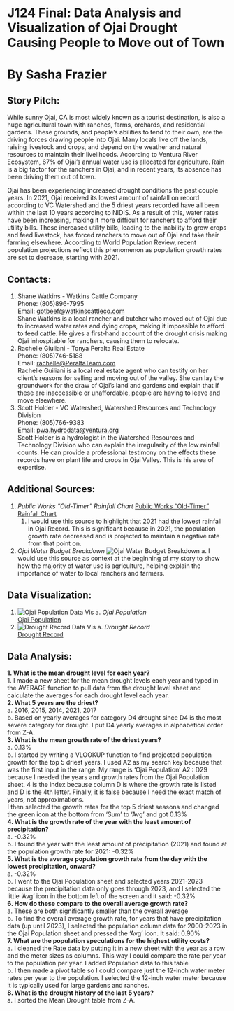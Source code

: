# J124 Final: Data Analysis and Visualization of Ojai Drought Causing People to Move out of Town
# By Sasha Frazier
## Story Pitch:
While sunny Ojai, CA is most widely known as a tourist destination, is also a huge agricultural town with ranches, farms, orchards, and residential gardens. These grounds, and people’s abilities to tend to their own, are the driving forces drawing people into Ojai. Many locals live off the lands, raising livestock and crops, and depend on the weather and natural resources to maintain their livelihoods. According to Ventura River Ecosystem, 67% of Ojai’s annual water use is allocated for agriculture. Rain is a big factor for the ranchers in Ojai, and in recent years, its absence has been driving them out of town.

Ojai has been experiencing increased drought conditions the past couple years. In 2021, Ojai received its lowest amount of rainfall on record according to VC Watershed and the 5 driest years recorded have all been within the last 10 years according to NIDIS. As a result of this, water rates have been increasing, making it more difficult for ranchers to afford their utility bills. These increased utility bills, leading to the inability to grow crops and feed livestock, has forced ranchers to move out of Ojai and take their farming elsewhere. According to World Population Review, recent population projections reflect this phenomenon as population growth rates are set to decrease, starting with 2021.
## Contacts:
1. Shane Watkins - Watkins Cattle Company<br>
Phone: (805)896-7995<br>
Email: gotbeef@watkinscattleco.com<br>
Shane Watkins is a local rancher and butcher who moved out of Ojai due to increased water rates and dying crops, making it impossible to afford to feed cattle. He gives a first-hand account of the drought crisis making Ojai inhospitable for ranchers, causing them to relocate. 
2. Rachelle Giuliani - Tonya Peralta Real Estate<br>
Phone: (805)746-5188<br>
Email: rachelle@PeraltaTeam.com<br>
Rachelle Guiliani is a local real estate agent who can testify on her client’s reasons for selling and moving out of the valley. She can lay the groundwork for the draw of Ojai’s land and gardens and explain that if these are inaccessible or unaffordable, people are having to leave and move elsewhere.
3. Scott Holder - VC Watershed, Watershed Resources and Technology Division<br>
Phone: (805)766-9383<br>
Email: pwa.hydrodata@ventura.org<br>
Scott Holder is a hydrologist in the Watershed Resources and Technology Division who can explain the irregularity of the low rainfall counts. He can provide a professional testimony on the effects these records have on plant life and crops in Ojai Valley. This is his area of expertise. 
## Additional Sources:
1. *Public Works “Old-Timer” Rainfall Chart*
[Public Works “Old-Timer” Rainfall Chart](https://vcwatershed.net/hydrodata/chart/?site=030)
    1. I would use this source to highlight that 2021 had the lowest rainfall in Ojai Record. This is significant because in 2021, the population growth rate decreased and is projected to maintain a negative rate from that point on.
2. *Ojai Water Budget Breakdown*
![Ojai Water Budget Breakdown](https://1.bp.blogspot.com/_gPTpZ6ajSsk/S9YrjU7zgGI/AAAAAAAAB9I/3VmRrJXIkmw/s1600/Picture+33.png)
	   a. I would use this source as context at the beginning of my story to show how the majority of water use is agriculture, helping explain the importance of water to local ranchers and farmers.  
## Data Visualization:
1. ![Ojai Population Data Vis](https://github.com/sashafrazier/J124/assets/140098794/6e00e6e9-0e0a-4739-a14c-4c38f5e9ab5c)
	   a. *Ojai Population*<br>
[Ojai Population](https://datawrapper.dwcdn.net/VzHQJ/1/)
2. ![Drought Record Data Vis](https://github.com/sashafrazier/J124/assets/140098794/ec1ad911-33bc-4edf-a767-90b6b351e87d)
 	     a. *Drought Record*<br>
[Drought Record](https://datawrapper.dwcdn.net/MFw5N/2/)
## Data Analysis:
**1. What is the mean drought level for each year?<br>**
		1. I made a new sheet for the mean drought levels each year and typed in the AVERAGE function to pull data from the drought level sheet and calculate the averages for each drought level each year.<br>
**2. What 5 years are the driest?<br>**
		a. 2016, 2015, 2014, 2021, 2017<br>
		b. Based on yearly averages for category D4 drought since D4 is the most severe category for drought. I put D4 yearly averages in alphabetical order from Z-A.<br>
**3. What is the mean growth rate of the driest years?<br>**
		a. 0.13%<br>
		b. I started by writing a VLOOKUP function to find projected population growth for the top 5 driest years. 
I used A2 as my search key because that was the first input in the range. 
My range is ‘Ojai Population’ A2 : D29 because I needed the years and growth rates from the Ojai Population sheet. 
4 is the index because column D is where the growth rate is listed and D is the 4th letter.
Finally, it is false because I need the exact match of years, not approximations. <br>
I then selected the growth rates for the top 5 driest seasons and changed the green icon at the bottom from ‘Sum’ to ‘Avg’ and got 0.13%<br>
**4. What is the growth rate of the year with the least amount of precipitation?<br>**
		a. -0.32%<br>
		b. I found the year with the least amount of precipitation (2021) and found at the population growth rate for 2021: -0.32%<br>
**5. What is the average population growth rate from the day with the lowest precipitation, onward?<br>**
		a. -0.32%<br>
		b. I went to the Ojai Population sheet and selected years 2021-2023 because the precipitation data only goes through 2023, and I selected the little ‘Avg’ icon in the bottom left of the screen and it said: -0.32%<br>
**6. How do these compare to the overall average growth rate?<br>**
		a. These are both significantly smaller than the overall average<br>
		b. To find the overall average growth rate, for years that have precipitation data (up until 2023), I selected the population column data for 2000-2023 in the Ojai Population sheet and pressed the ‘Avg’ icon. It said: 0.90%<br>
**7.  What are the population speculations for the highest utility costs?<br>**
		a. I cleaned the Rate data by putting it in a new sheet with the year as a row and the meter sizes as columns. This way I could compare the rate per year to the population per year. I added Population data to this table<br>
		b. I then made a pivot table so I could compare just the 12-inch water meter rates per year to the population. I selected the 12-inch water meter because it is typically used for large gardens and ranches. <br>
**8.  What is the drought history of the last 5 years?<br>**
		a. I sorted the Mean Drought table from Z-A.

